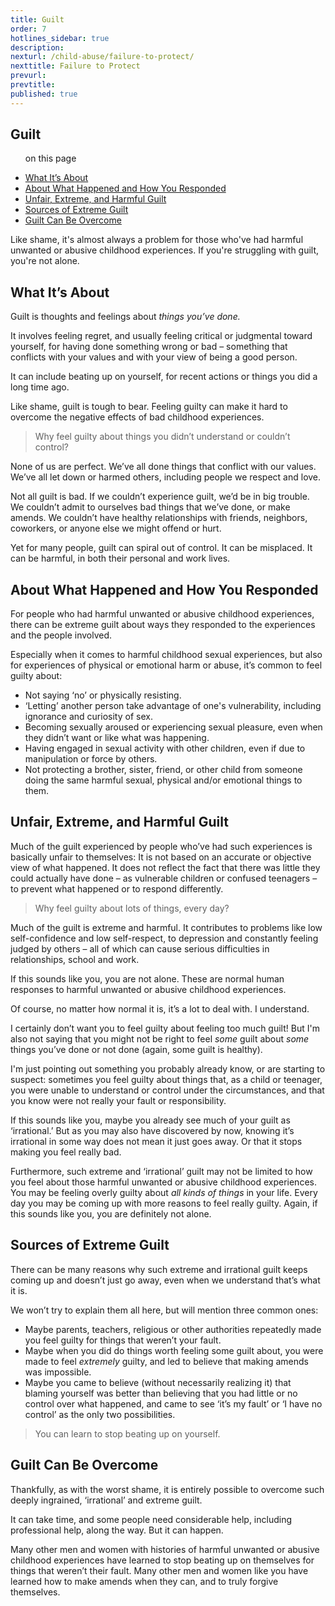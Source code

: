 ```yaml
---
title: Guilt
order: 7
hotlines_sidebar: true
description:
nexturl: /child-abuse/failure-to-protect/
nexttitle: Failure to Protect
prevurl:
prevtitle:
published: true
---
```


## Guilt

<ul class="onpage"><p class="onpage__header">on this page</p>
  <li><a href="#about">What It’s About</a></li>
  <li><a href="#whathappened">About What Happened and How You Responded</a></li>
  <li><a href="#unfair">Unfair, Extreme, and Harmful Guilt</a></li>
  <li><a href="#sources">Sources of Extreme Guilt</a></li>
  <li><a href="#overcome">Guilt Can Be Overcome</a></li>
</ul>

Like shame, it's almost always a problem for those who've had harmful unwanted or abusive childhood experiences. If you're struggling with guilt, you're not alone.

## <a name="about"> What It’s About</a>

Guilt is thoughts and feelings about _things you’ve done._

It involves feeling regret, and usually feeling critical or judgmental toward yourself, for having done something wrong or bad – something that conflicts with your values and with your view of being a good person.

It can include beating up on yourself, for recent actions or things you did a long time ago.

Like shame, guilt is tough to bear. Feeling guilty can make it hard to overcome the negative effects of bad childhood experiences.

> Why feel guilty about things you didn’t understand or couldn’t control?

None of us are perfect. We’ve all done things that conflict with our values. We’ve all let down or harmed others, including people we respect and love.

Not all guilt is bad. If we couldn’t experience guilt, we’d be in big trouble. We couldn’t admit to ourselves bad things that we’ve done, or make amends. We couldn’t have healthy relationships with friends, neighbors, coworkers, or anyone else we might offend or hurt.

Yet for many people, guilt can spiral out of control. It can be misplaced. It can be harmful, in both their personal and work lives.

## <a name="whathappened"> About What Happened and How You Responded</a>

For people who had harmful unwanted or abusive childhood experiences, there can be extreme guilt about ways they responded to the experiences and the people involved.

Especially when it comes to harmful childhood sexual experiences, but also for experiences of physical or emotional harm or abuse, it’s common to feel guilty about:

*   Not saying ‘no’ or physically resisting.
*   ‘Letting’ another person take advantage of one's vulnerability, including ignorance and curiosity of sex.
*   Becoming sexually aroused or experiencing sexual pleasure, even when they didn’t want or like what was happening.
*   Having engaged in sexual activity with other children, even if due to manipulation or force by others.
*   Not protecting a brother, sister, friend, or other child from someone doing the same harmful sexual, physical and/or emotional things to them.

## <a name="unfair"> Unfair, Extreme, and Harmful Guilt</a>

Much of the guilt experienced by people who’ve had such experiences is basically unfair to themselves: It is not based on an accurate or objective view of what happened. It does not reflect the fact that there was little they could actually have done – as vulnerable children or confused teenagers – to prevent what happened or to respond differently.

> Why feel guilty about lots of things, every day?

Much of the guilt is extreme and harmful. It contributes to problems like low self-confidence and low self-respect, to depression and constantly feeling judged by others – all of which can cause serious difficulties in relationships, school and work.

If this sounds like you, you are not alone. These are normal human responses to harmful unwanted or abusive childhood experiences.

Of course, no matter how normal it is, it’s a lot to deal with. I understand.

I certainly don’t want you to feel guilty about feeling too much guilt! But I'm also not saying that you might not be right to feel _some_ guilt about _some_ things you’ve done or not done (again, some guilt is healthy).

I'm just pointing out something you probably already know, or are starting to suspect: sometimes you feel guilty about things that, as a child or teenager, you were unable to understand or control under the circumstances, and that you know were not really your fault or responsibility.

If this sounds like you, maybe you already see much of your guilt as ‘irrational.’ But as you may also have discovered by now, knowing it’s irrational in some way does not mean it just goes away. Or that it stops making you feel really bad.

Furthermore, such extreme and ‘irrational’ guilt may not be limited to how you feel about those harmful unwanted or abusive childhood experiences. You may be feeling overly guilty about _all kinds of things_ in your life. Every day you may be coming up with more reasons to feel really guilty. Again, if this sounds like you, you are definitely not alone.

## <a name="sources"> Sources of Extreme Guilt</a>

There can be many reasons why such extreme and irrational guilt keeps coming up and doesn’t just go away, even when we understand that’s what it is.

We won’t try to explain them all here, but will mention three common ones:

*   Maybe parents, teachers, religious or other authorities repeatedly made you feel guilty for things that weren’t your fault.
*   Maybe when you did do things worth feeling some guilt about, you were made to feel _extremely_ guilty, and led to believe that making amends was impossible.
*   Maybe you came to believe (without necessarily realizing it) that blaming yourself was better than believing that you had little or no control over what happened, and came to see ‘it’s my fault’ or ‘I have no control’ as the only two possibilities.

> You can learn to stop beating up on yourself.

## <a name="overcome"> Guilt Can Be Overcome</a>

Thankfully, as with the worst shame, it is entirely possible to overcome such deeply ingrained, ‘irrational’ and extreme guilt.

It can take time, and some people need considerable help, including professional help, along the way. But it can happen.

Many other men and women with histories of harmful unwanted or abusive childhood experiences have learned to stop beating up on themselves for things that weren’t their fault. Many other men and women like you have learned how to make amends when they can, and to truly forgive themselves.